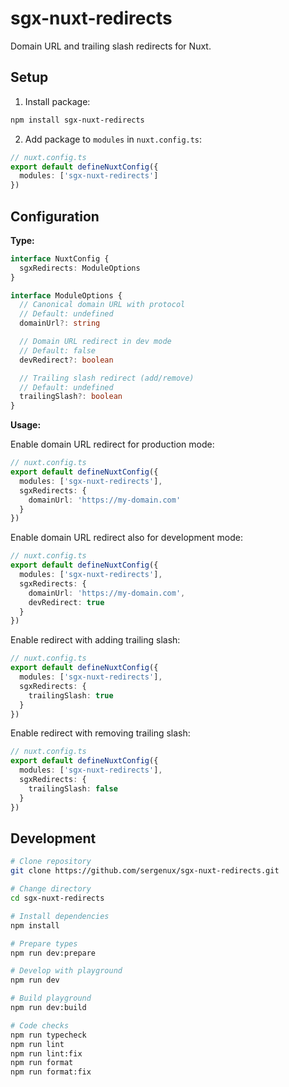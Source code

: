 # sgx-nuxt-redirects

Domain URL and trailing slash redirects for Nuxt.

## Setup

1.  Install package:

```bash
npm install sgx-nuxt-redirects
```

2. Add package to `modules` in `nuxt.config.ts`:

```ts
// nuxt.config.ts
export default defineNuxtConfig({
  modules: ['sgx-nuxt-redirects']
})
```

## Configuration

**Type:**

```ts
interface NuxtConfig {
  sgxRedirects: ModuleOptions
}

interface ModuleOptions {
  // Canonical domain URL with protocol
  // Default: undefined
  domainUrl?: string

  // Domain URL redirect in dev mode
  // Default: false
  devRedirect?: boolean

  // Trailing slash redirect (add/remove)
  // Default: undefined
  trailingSlash?: boolean
}
```

**Usage:**

Enable domain URL redirect for production mode:

```ts
// nuxt.config.ts
export default defineNuxtConfig({
  modules: ['sgx-nuxt-redirects'],
  sgxRedirects: {
    domainUrl: 'https://my-domain.com'
  }
})
```

Enable domain URL redirect also for development mode:

```ts
// nuxt.config.ts
export default defineNuxtConfig({
  modules: ['sgx-nuxt-redirects'],
  sgxRedirects: {
    domainUrl: 'https://my-domain.com',
    devRedirect: true
  }
})
```

Enable redirect with adding trailing slash:

```ts
// nuxt.config.ts
export default defineNuxtConfig({
  modules: ['sgx-nuxt-redirects'],
  sgxRedirects: {
    trailingSlash: true
  }
})
```

Enable redirect with removing trailing slash:

```ts
// nuxt.config.ts
export default defineNuxtConfig({
  modules: ['sgx-nuxt-redirects'],
  sgxRedirects: {
    trailingSlash: false
  }
})
```

## Development

```bash
# Clone repository
git clone https://github.com/sergenux/sgx-nuxt-redirects.git

# Change directory
cd sgx-nuxt-redirects

# Install dependencies
npm install

# Prepare types
npm run dev:prepare

# Develop with playground
npm run dev

# Build playground
npm run dev:build

# Code checks
npm run typecheck
npm run lint
npm run lint:fix
npm run format
npm run format:fix
```
